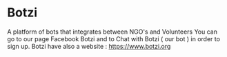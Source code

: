 # Botzi
A platform of bots that integrates between NGO's and Volunteers
You can go to our page Facebook Botzi and to Chat with Botzi ( our bot ) in order to sign up.
Botzi have also a website : https://www.botzi.org

